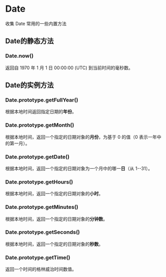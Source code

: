 # Date

收集 Date 常用的一些内置方法

## Date的静态方法
### Date.now()

返回自 1970 年 1 月 1 日 00:00:00 (UTC) 到当前时间的毫秒数。
## Date的实例方法
### Date.prototype.getFullYear()

根据本地时间返回指定日期的**年份**。

### Date.prototype.getMonth()

根据本地时间，返回一个指定的日期对象的**月份**，为基于 0 的值（0 表示一年中的第一月）。

### Date.prototype.getDate()

根据本地时间，返回一个指定的日期对象为一个月中的哪一**日**（从 1--31）。

### Date.prototype.getHours()

根据本地时间，返回一个指定的日期对象的**小时**。

### Date.prototype.getMinutes()

根据本地时间，返回一个指定的日期对象的**分钟数**。

### Date.prototype.getSeconds()

根据本地时间，返回一个指定的日期对象的**秒数**。

### Date.prototype.getTime()

返回一个时间的格林威治时间数值。



